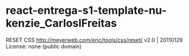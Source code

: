 # react-entrega-s1-template-nu-kenzie_CarloslFreitas

RESET CSS
    http://meyerweb.com/eric/tools/css/reset/ 
    v2.0 | 20110126
    License: none (public domain)

